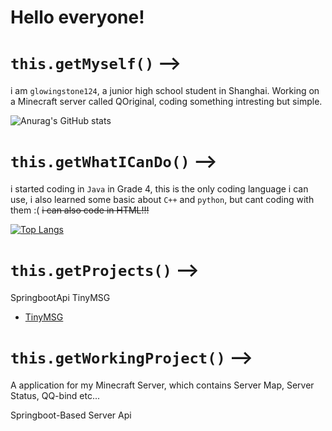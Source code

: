# Hello everyone!
# `this.getMyself()` -->
i am ``glowingstone124``, a junior high school student in Shanghai. Working on a Minecraft server called QOriginal, coding something intresting but simple.

![Anurag's GitHub stats](https://github-readme-stats.vercel.app/api?username=Glowingstone124&count_private=true&theme=cobalt&show_icons=true)

# `this.getWhatICanDo()` -->
i started coding in ``Java`` in Grade 4, this is the only coding language i can use, i also learned some basic about ``C++`` and ``python``, but cant coding with them :( ~~i can also code in HTML!!!~~

[![Top Langs](https://github-readme-stats.vercel.app/api/top-langs/?username=Glowingstone124&layout=donut&theme=cobalt)](https://github.com/anuraghazra/github-readme-stats)

# `this.getProjects()` -->
SpringbootApi
TinyMSG

- [TinyMSG](https://github.com/glowingstone/TinyMSG)

# `this.getWorkingProject()` -->

A application for my Minecraft Server, which contains Server Map, Server Status, QQ-bind etc...

Springboot-Based Server Api
